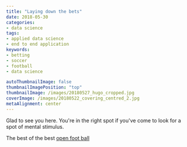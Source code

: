 ```yaml
---
title: "Laying down the bets"
date: 2018-05-30
categories:
- data science
tags:
- applied data science
- end to end application
keywords:
- betting
- soccer
- football
- data science

autoThumbnailImage: false
thumbnailImagePosition: "top"
thumbnailImage: /images/20180527_hugo_cropped.jpg
coverImage: /images/20180522_covering_centred_2.jpg
metaAlignment: center
---
```

Glad to see you here. You're in the right spot if you've come to look for a spot of mental stimulus.
<!--more-->

The best of the best [open foot ball](http://openfootball.github.io/)